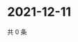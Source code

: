 # 2021-12-11

共 0 条

<!-- BEGIN WEIBO -->
<!-- 最后更新时间 Sat Dec 11 2021 12:14:55 GMT+0800 (China Standard Time) -->

<!-- END WEIBO -->
